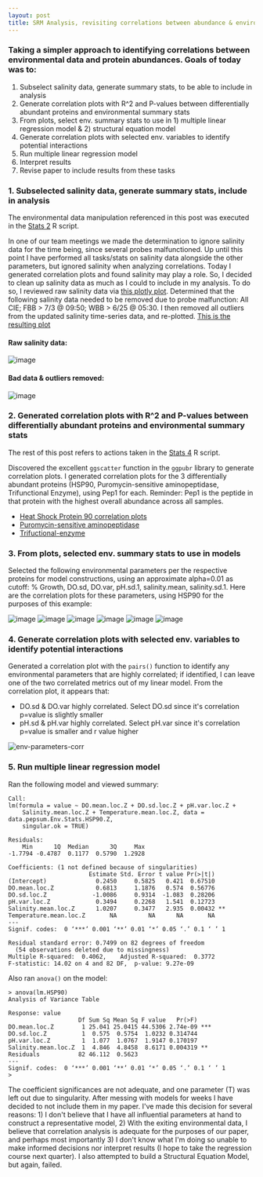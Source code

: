 ```yaml
---
layout: post
title: SRM Analysis, revisiting correlations between abundance & environment
---
```


### Taking a simpler approach to identifying correlations between environmental data and protein abundances.  Goals of today was to:  
  1. Subselect salinity data, generate summary stats, to be able to include in analysis  
  2. Generate correlation plots with R^2 and P-values between differentially abundant proteins and environmental summary stats  
  3. From plots, select env. summary stats to use in 1) multiple linear regression model & 2) structural equation model  
  4. Generate correlation plots with selected env. variables to identify potential interactions  
  5. Run multiple linear regression model  
  6. Interpret results  
  7. Revise paper to include results from these tasks  
  
### 1. Subselected salinity data, generate summary stats, include in analysis  
The environmental data manipulation referenced in this post was executed in the [Stats 2](https://raw.githubusercontent.com/RobertsLab/Paper-DNR-Geoduck-Proteomics/master/analyses/SRM/Stats2.R) R script. 

In one of our team meetings we made the determination to ignore salinity data for the time being, since several probes malfunctioned.  Up until this point I have performed all tasks/stats on salinity data alongside the other parameters, but ignored salinity when analyzing correlations.  Today I generated correlation plots and found salinity may play a role.  So, I decided to clean up salinity data as much as I could to include in my analysis. To do so, I reviewed raw salinity data via [this plotly plot](http://owl.fish.washington.edu/generosa/Generosa_DNR/June2016-Outplant-Salinity-series.html).  Determined that the following salinity data needed to be removed due to probe malfunction:  All CIE; FBB > 7/3 @ 09:50; WBB > 6/25 @ 05:30.  I then removed all outliers from the updated salinity time-series data, and re-plotted. [This is the resulting plot](http://owl.fish.washington.edu/generosa/Generosa_DNR/June2016-Outplant-Salinity-series-noOutliers.html)

#### Raw salinity data: 
![image](https://user-images.githubusercontent.com/17264765/34900993-bdf5b09c-f7b9-11e7-8f4f-f272d8ae715c.png)

#### Bad data & outliers removed: 
![image](https://user-images.githubusercontent.com/17264765/34900998-c79b9a6c-f7b9-11e7-80dd-69cf1ed746ae.png)

### 2. Generated correlation plots with R^2 and P-values between differentially abundant proteins and environmental summary stats  

The rest of this post refers to actions taken in the [Stats 4](https://raw.githubusercontent.com/RobertsLab/Paper-DNR-Geoduck-Proteomics/master/analyses/SRM/Stats4.R) R script. 

Discovered the excellent `ggscatter` function in the `ggpubr` library to generate correlation plots.  I generated correlation plots for the 3 differentially abundant proteins (HSP90, Puromycin-sensitive aminopeptidase, Trifunctional Enzyme), using Pep1 for each. Reminder: Pep1 is the peptide in that protein with the highest overall abundance across all samples.  
  * [Heat Shock Protein 90 correlation plots](https://github.com/RobertsLab/Paper-DNR-Geoduck-Proteomics/blob/master/analyses/SRM/HSP90-corr-plots.pdf)  
  * [Puromycin-sensitive aminopeptidase](https://github.com/RobertsLab/Paper-DNR-Geoduck-Proteomics/blob/master/analyses/SRM/Puromycin-corr-plots.pdf)  
  * [Trifuctional-enzyme](https://github.com/RobertsLab/Paper-DNR-Geoduck-Proteomics/blob/master/analyses/SRM/Trifunctional-corr-plots.pdf) 

### 3. From plots, selected env. summary stats to use in models

Selected the following environmental parameters per the respective proteins for model constructions, using an approximate alpha=0.01 as cutoff: % Growth, DO.sd, DO.var, pH.sd.1, salinity.mean, salinity.sd.1.  Here are the correlation plots for these parameters, using HSP90 for the purposes of this example:

![image](https://user-images.githubusercontent.com/17264765/34901737-61139204-f7c3-11e7-83b2-4c056801fa5d.png)
![image](https://user-images.githubusercontent.com/17264765/34901784-ff143e68-f7c3-11e7-99ce-9fb09b6eef86.png)
![image](https://user-images.githubusercontent.com/17264765/34901785-04262baa-f7c4-11e7-8a91-11716d6c6d9c.png)
![image](https://user-images.githubusercontent.com/17264765/34901795-1e703ca8-f7c4-11e7-9b35-da1a1a272eae.png)
![image](https://user-images.githubusercontent.com/17264765/34901799-24fe3dc2-f7c4-11e7-84d7-b3e8b4cd4672.png)
![image](https://user-images.githubusercontent.com/17264765/34901802-2b7bfc0c-f7c4-11e7-93d9-5771fd497902.png)

### 4. Generate correlation plots with selected env. variables to identify potential interactions  
Generated a correlation plot with the `pairs()` function to identify any environmental parameters that are highly correlated; if identified, I can leave one of the two correlated metrics out of my linear model. 
From the correlation plot, it appears that: 
  * DO.sd & DO.var highly correlated. Select DO.sd  since it's correlation p=value is slightly smaller   
  * pH.sd & pH.var highly correlated. Select pH.var since it's correlation p=value is smaller and r value higher  

![env-parameters-corr](https://user-images.githubusercontent.com/17264765/35008073-3e948ffe-fab0-11e7-94ff-b19d8f35b52e.png)

### 5. Run multiple linear regression model  
Ran the following model and viewed summary: 

    Call:
    lm(formula = value ~ DO.mean.loc.Z + DO.sd.loc.Z + pH.var.loc.Z + 
        Salinity.mean.loc.Z + Temperature.mean.loc.Z, data = data.pepsum.Env.Stats.HSP90.Z, 
        singular.ok = TRUE)

    Residuals:
        Min      1Q  Median      3Q     Max 
    -1.7794 -0.4787  0.1177  0.5790  1.2928 

    Coefficients: (1 not defined because of singularities)
                           Estimate Std. Error t value Pr(>|t|)   
    (Intercept)              0.2450     0.5825   0.421  0.67510   
    DO.mean.loc.Z            0.6813     1.1876   0.574  0.56776   
    DO.sd.loc.Z             -1.0086     0.9314  -1.083  0.28206   
    pH.var.loc.Z             0.3494     0.2268   1.541  0.12723   
    Salinity.mean.loc.Z      1.0207     0.3477   2.935  0.00432 **
    Temperature.mean.loc.Z       NA         NA      NA       NA   
    ---
    Signif. codes:  0 ‘***’ 0.001 ‘**’ 0.01 ‘*’ 0.05 ‘.’ 0.1 ‘ ’ 1

    Residual standard error: 0.7499 on 82 degrees of freedom
      (54 observations deleted due to missingness)
    Multiple R-squared:  0.4062,	Adjusted R-squared:  0.3772 
    F-statistic: 14.02 on 4 and 82 DF,  p-value: 9.27e-09

Also ran `anova()` on the model: 
    
    > anova(lm.HSP90)
    Analysis of Variance Table

    Response: value
                        Df Sum Sq Mean Sq F value   Pr(>F)    
    DO.mean.loc.Z        1 25.041 25.0415 44.5306 2.74e-09 ***
    DO.sd.loc.Z          1  0.575  0.5754  1.0232 0.314744    
    pH.var.loc.Z         1  1.077  1.0767  1.9147 0.170197    
    Salinity.mean.loc.Z  1  4.846  4.8458  8.6171 0.004319 ** 
    Residuals           82 46.112  0.5623                     
    ---
    Signif. codes:  0 ‘***’ 0.001 ‘**’ 0.01 ‘*’ 0.05 ‘.’ 0.1 ‘ ’ 1
    > 

The coefficient significances are not adequate, and one parameter (T) was left out due to singularity.  After messing with models for weeks I have decided to not include them in my paper. I've made this decision for several reasons: 1) I don't believe that I have all influential parameters at hand to construct a representative model, 2) With the exiting environmental data, I believe that correlation analysis is adequate for the purposes of our paper, and perhaps most importantly 3) I don't know what I'm doing so unable to make informed decisions nor interpret results (I hope to take the regression course next quarter). I also attempted to build a Structural Equation Model, but again, failed. 


